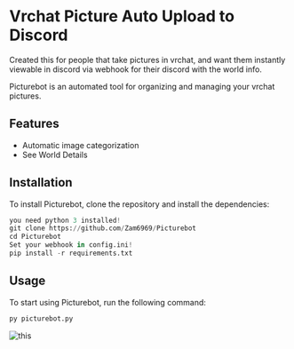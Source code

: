 # Vrchat Picture Auto Upload to Discord
Created this for people that take pictures in vrchat,
and want them instantly viewable in discord via webhook for their discord with the world info.

Picturebot is an automated tool for organizing and managing your vrchat pictures.

## Features

- Automatic image categorization
- See World Details

## Installation

To install Picturebot, clone the repository and install the dependencies:

```py
you need python 3 installed!
git clone https://github.com/Zam6969/Picturebot
cd Picturebot
Set your webhook in config.ini!
pip install -r requirements.txt
```

## Usage
To start using Picturebot, run the following command:

```py
py picturebot.py
```

![this](https://github.com/user-attachments/assets/1d842b82-887b-4db5-837e-c38dc9b9be3e)